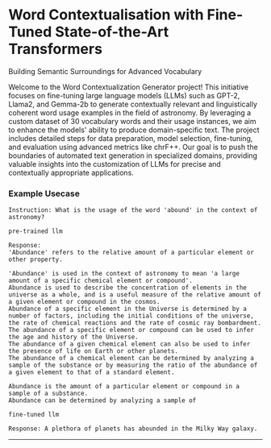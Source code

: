 # Word Contextualisation with Fine-Tuned State-of-the-Art Transformers
Building Semantic Surroundings for Advanced Vocabulary

Welcome to the Word Contextualization Generator project! This initiative focuses on fine-tuning large language models (LLMs) such as GPT-2, Llama2, and Gemma-2b to generate contextually relevant and linguistically coherent word usage examples in the field of astronomy. By leveraging a custom dataset of 30 vocabulary words and their usage instances, we aim to enhance the models' ability to produce domain-specific text. The project includes detailed steps for data preparation, model selection, fine-tuning, and evaluation using advanced metrics like chrF++. Our goal is to push the boundaries of automated text generation in specialized domains, providing valuable insights into the customization of LLMs for precise and contextually appropriate applications.

### Example Usecase


```Instruction: What is the usage of the word 'abound' in the context of astronomy?```

```pre-trained llm```
```
Response:
'Abundance' refers to the relative amount of a particular element or other property.

'Abundance' is used in the context of astronomy to mean 'a large amount of a specific chemical element or compound'.
Abundance is used to describe the concentration of elements in the universe as a whole, and is a useful measure of the relative amount of a given element or compound in the cosmos.
Abundance of a specific element in the Universe is determined by a number of factors, including the initial conditions of the universe, the rate of chemical reactions and the rate of cosmic ray bombardment.
The abundance of a specific element or compound can be used to infer the age and history of the Universe.
The abundance of a given chemical element can also be used to infer the presence of life on Earth or other planets.
The abundance of a chemical element can be determined by analyzing a sample of the substance or by measuring the ratio of the abundance of a given element to that of a standard element.

Abundance is the amount of a particular element or compound in a sample of a substance.
Abundance can be determined by analyzing a sample of
```

```fine-tuned llm```

```
Response: A plethora of planets has abounded in the Milky Way galaxy.
```

---


